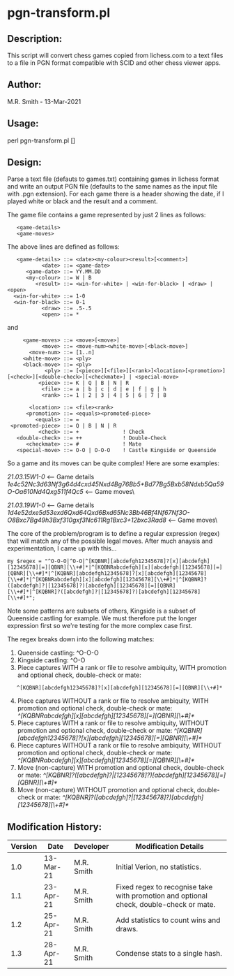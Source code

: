 # pgn-transform.pl

## Description:
This script will convert chess games copied from lichess.com to a text files to a file in PGN format compatible with SCID and other chess viewer apps.

## Author:
   M.R. Smith - 13-Mar-2021

## Usage:
   perl pgn-transform.pl [<inpfile>]

## Design:
Parse a text file (defauts to games.txt) containing games in lichess format and write an output PGN file (defaults to the same names as the input file
with .pgn extension).  For each game there is a header showing the date, if I played white or black and the result and a comment.

The game file contains a game represented by just 2 lines as follows:
```
   <game-details>
   <game-moves>
```
The above lines are defined as follows:
```
   <game-details> ::= <date><my-colour><result>[<comment>]
           <date> ::= <game-date>
      <game-date> ::= YY.MM.DD
      <my-colour> ::= W | B
         <result> ::= <win-for-white> | <win-for-black> | <draw> | <open>
  <win-for-white> ::= 1-0
  <win-for-black> ::= 0-1
           <draw> ::= .5-.5
           <open> ::= *
```
and
```
     <game-moves> ::= <move>[<move>]
           <move> ::= <move-num><white-move>[<black-move>]
       <move-num> ::= [1..n]
     <white-move> ::= <ply>
     <black-move> ::= <ply>
            <ply> ::= [<piece>][<file>][<rank>]<location>[<promotion>][<check>][<double-check>][<checkmate>] | <special-move>
          <piece> ::= K | Q | B | N | R
           <file> ::= a | b | c | d | e | f | g | h
           <rank> ::= 1 | 2 | 3 | 4 | 5 | 6 | 7 | 8

       <location> ::= <file><rank>
      <promotion> ::= <equals><promoted-piece>
         <equals> ::= =
 <promoted-piece> ::= Q | B | N | R
          <check> ::= +              ! Check
   <double-check> ::= ++             ! Double-Check
      <checkmate> ::= #              ! Mate
   <special-move> ::= O-O | O-O-O    ! Castle Kingside or Queenside
```
So a game and its moves can be quite complex!  Here are some examples:

*21.03.15W1-0*  <-- Game details\
*1e4c52Nc3d63Nf3g64d4cxd45Nxd4Bg76Bb5+Bd77Bg5Bxb58Ndxb5Qa59O-Oa610Nd4Qxg511f4Qc5*  <-- Game moves\

*21.03.19W1-0*  <-- Game details\
*1d4e52dxe5d53exd6Qxd64Qxd6Bxd65Nc3Bb46Bf4Nf67Nf3O-O8Bxc7Bg49h3Bxf310gxf3Nc611Rg1Bxc3+12bxc3Rad8*  <-- Game moves\

The core of the problem/program is to define a regular expression (regex) that will match any of the possible legal moves.  After much anaysis and experimentation, I came up with this...

```
my $regex = "^O-O-O|^O-O|^[KQBNR][abcdefgh12345678]?[x][abcdefgh][12345678][=][QBNR][\\+#]*|^[KQBNRabcdefgh][x][abcdefgh][12345678][=][QBNR][\\+#]*|^[KQBNR][abcdefgh12345678]?[x][abcdefgh][12345678][\\+#]*|^[KQBNRabcdefgh][x][abcdefgh][12345678][\\+#]*|^[KQBNR]?([abcdefgh]?|[12345678]?)[abcdefgh][12345678][=][QBNR][\\+#]*|^[KQBNR]?([abcdefgh]?|[12345678]?)[abcdefgh][12345678][\\+#]*";
```

Note some patterns are subsets of others, Kingside is a subset of Queenside castling for example.  We must therefore put the longer expression first so we're testing for the more complex case first.

The regex breaks down into the following matches:
1. Queenside castling: ^O-O-O
2. Kingside castling: ^O-O
3. Piece captures WITH a rank or file to resolve ambiquity, WITH promotion and optional check, double-check or mate:
```
   ^[KQBNR][abcdefgh12345678]?[x][abcdefgh][12345678][=][QBNR][\\+#]*
```
4. Piece captures WITHOUT a rank or file to resolve ambiquity, WITH promotion and optional check, double-check or mate:
   *^[KQBNRabcdefgh][x][abcdefgh][12345678][=][QBNR][\\+#]\**
5. Piece captures WITH a rank or file to resolve ambiquity, WITHOUT promotion and optional check, double-check or mate:
   *^[KQBNR][abcdefgh12345678]?[x][abcdefgh][12345678][=][QBNR][\\+#]\**
6. Piece captures WITHOUT a rank or file to resolve ambiquity, WITHOUT promotion and optional check, double-check or mate:
   *^[KQBNRabcdefgh][x][abcdefgh][12345678][=][QBNR][\\+#]\**
7. Move (non-capture) WITH promotion and optional check, double-check or mate:
   *^[KQBNR]?([abcdefgh]?|[12345678]?)[abcdefgh][12345678][=][QBNR][\\+#]\**
8. Move (non-capture) WITHOUT promotion and optional check, double-check or mate:
   *^[KQBNR]?([abcdefgh]?|[12345678]?)[abcdefgh][12345678][\\+#]\**


## Modification History:
| Version | Date      | Developer   | Modification Details                            |
|---------|-----------|-------------|-------------------------------------------------|
|  1.0    | 13-Mar-21 | M.R. Smith  | Initial Verion, no statistics.                  |
|  1.1    | 23-Apr-21 | M.R. Smith  | Fixed regex to recognise take with promotion and optional check, double-check or mate. |
|  1.2    | 25-Apr-21 | M.R. Smith  | Add statistics to count wins and draws.|
|  1.3    | 28-Apr-21 | M.R. Smith  | Condense stats to a single hash.|

